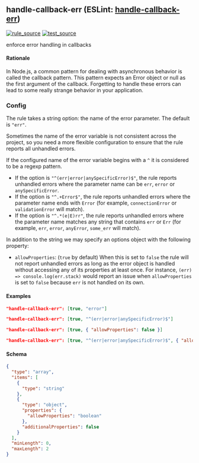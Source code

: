 <!-- Start:AutoDoc:: Modify `src/readme/rules.ts` and run `gulp readme` to update block -->
## handle-callback-err (ESLint: [handle-callback-err](http://eslint.org/docs/rules/handle-callback-err))
[![rule_source](https://img.shields.io/badge/%F0%9F%93%8F%20rule-source-green.svg)](https://github.com/buzinas/tslint-eslint-rules/blob/master/src/rules/handleCallbackErrRule.ts)
[![test_source](https://img.shields.io/badge/%F0%9F%93%98%20test-source-blue.svg)](https://github.com/buzinas/tslint-eslint-rules/blob/master/src/test/rules/handleCallbackErrRuleTests.ts)

enforce error handling in callbacks

#### Rationale

In Node.js, a common pattern for dealing with asynchronous behavior is called the callback
pattern. This pattern expects an Error object or null as the first argument of the callback.
Forgetting to handle these errors can lead to some really strange behavior in your
application.

### Config

The rule takes a string option: the name of the error parameter. The default is
`"err"`.

Sometimes the name of the error variable is not consistent across the project, so you need a
more flexible configuration to ensure that the rule reports all unhandled errors.

If the configured name of the error variable begins with a `^` it is considered to be a
regexp pattern.

- If the option is `"^(err|error|anySpecificError)$"`, the rule reports unhandled errors
  where the parameter name can be `err`, `error` or `anySpecificError`.
- If the option is `"^.+Error$"`, the rule reports unhandled errors where the parameter
  name ends with `Error` (for example, `connectionError` or `validationError` will
  match).
- If the option is `"^.*(e|E)rr"`, the rule reports unhandled errors where the parameter
  name matches any string that contains `err` or `Err` (for example, `err`, `error`,
  `anyError`, `some_err` will match).

In addition to the string we may specify an options object with the following property:

- `allowProperties`: (`true` by default) When this is set to `false` the rule will not
  report unhandled errors as long as the error object is handled without accessing any of its
  properties at least once. For instance, `(err) => console.log(err.stack)` would report an
  issue when `allowProperties` is set to `false` because `err` is not handled on its
  own.

#### Examples

```json
"handle-callback-err": [true, "error"]
```

```json
"handle-callback-err": [true, "^(err|error|anySpecificError)$"]
```

```json
"handle-callback-err": [true, { "allowProperties": false }]
```

```json
"handle-callback-err": [true, "^(err|error|anySpecificError)$", { "allowProperties": false }]
```
#### Schema

```json
{
  "type": "array",
  "items": [
    {
      "type": "string"
    },
    {
      "type": "object",
      "properties": {
        "allowProperties": "boolean"
      },
      "additionalProperties": false
    }
  ],
  "minLength": 0,
  "maxLength": 2
}
```
<!-- End:AutoDoc -->
